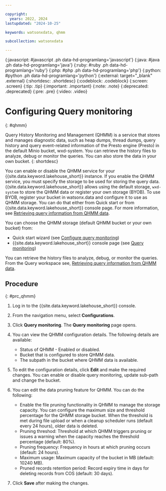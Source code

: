 ```yaml
---

copyright:
  years: 2022, 2024
lastupdated: "2024-10-25"

keywords: watsonxdata, qhmm

subcollection: watsonxdata

---
```


{:javascript: #javascript .ph data-hd-programlang='javascript'}
{:java: #java .ph data-hd-programlang='java'}
{:ruby: #ruby .ph data-hd-programlang='ruby'}
{:php: #php .ph data-hd-programlang='php'}
{:python: #python .ph data-hd-programlang='python'}
{:external: target="_blank" .external}
{:shortdesc: .shortdesc}
{:codeblock: .codeblock}
{:screen: .screen}
{:tip: .tip}
{:important: .important}
{:note: .note}
{:deprecated: .deprecated}
{:pre: .pre}
{:video: .video}

# Configuring Query monitoring
{: #qhmm}

Query History Monitoring and Management (QHMM) is a service that stores and manages diagnostic data, such as  heap dumps, thread dumps, query history and query event-related information of the Presto engine (Presto) in the default Minio bucket, wxd-system. You can retrieve the history files to analyze, debug or monitor the queries. You can also store the data in your own bucket.
{: shortdesc}

You can enable or disable the QHMM service for your {{site.data.keyword.lakehouse_short}} instance. If you enable the QHMM service, you must specify the storage to be used for storing the query data.
{{site.data.keyword.lakehouse_short}} allows using the default storage, `wxd-system` to store the QHMM data or register your own storage (BYOB). To use BYOB, register your bucket in watsonx.data and configure it to use as QHMM storage. You can do that either from Quick start or from {{site.data.keyword.lakehouse_short}} console page. For more information, see [Retrieving query information from QHMM data]({{site.data.keyword.ref-ret_qhmm-link}}).

You can choose the QHMM storage (default QHMM bucket or your own bucket) from:

* Quick start wizard (see [Configure query monitoring]({{site.data.keyword.ref-quick_start-link}}))
* {{site.data.keyword.lakehouse_short}} console page (see [Query monitoring]({{site.data.keyword.ref-qhmm-link}}))

You can retrieve the history files to analyze, debug, or monitor the queries. From the Query workspace see, [Retrieving query information from QHMM data]({{site.data.keyword.ref-ret_qhmm-link}}).

## Procedure
{: #prc_qhmm}

1. Log in to the {{site.data.keyword.lakehouse_short}} console.
2. From the navigation menu, select **Configurations**.
3. Click **Query monitoring**. The **Query monitoring** page opens.
4. You can view the QHMM configuration details. The following details are available:
    * Status of QHMM - Enabled or disabled.
    * Bucket that is configured to store QHMM data.
    * The subpath in the bucket where QHMM data is available.
5. To edit the configuration details, click **Edit** and make the required changes. You can enable or disable query monitoring, update sub-path and change the bucket.
6. You can edit the data pruning feature for QHMM. You can do the following:
    * Enable the file pruning functionality in QHMM to manage the storage capacity. You can configure the maximum size and threshold percentage for the QHMM storage bucket. When the threshold is met during file upload or when a cleanup scheduler runs (default every 24 hours), older data is deleted.
    * Pruning threshod: Threshold at which QHMM triggers pruning or issues a warning when the capacity reaches the threshold percentage (default: 80%).
    * Pruning frequency: Frequency in hours at which pruning occurs (default: 24 hours).
    * Maximum usage: Maximum capacity of the bucket in MB (default: 10240 MB).
    * Pruned records retention period: Record expiry time in days for deleting records from COS (default: 30 days).

6. Click **Save** after making the changes.

